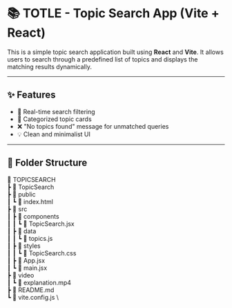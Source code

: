 # 📚 TOTLE - Topic Search App (Vite + React)

This is a simple topic search application built using **React** and **Vite**. It allows users to search through a predefined list of topics and displays the matching results dynamically.

---

## ✨ Features

- 🔎 Real-time search filtering
- 📂 Categorized topic cards
- ❌ "No topics found" message for unmatched queries
- 💡 Clean and minimalist UI

---

## 📁 Folder Structure
📂 TOPICSEARCH \
┣ 📂 TopicSearch \
┣ 📂 public \
┃ ┗ 📜 index.html \
┣ 📂 src \
┃ ┣ 📂 components \
┃ ┃ ┗ 📜 TopicSearch.jsx \
┃ ┣ 📂 data \
┃ ┃ ┗ 📜 topics.js \
┃ ┣ 📂 styles \
┃ ┃ ┗ 📜 TopicSearch.css \
┃ ┣ 📜 App.jsx \
┃ ┗ 📜 main.jsx \
┣ 📂 video \
┃ ┗ 📜 explanation.mp4 \
┣ 📜 README.md \
┗ 📜 vite.config.js \
